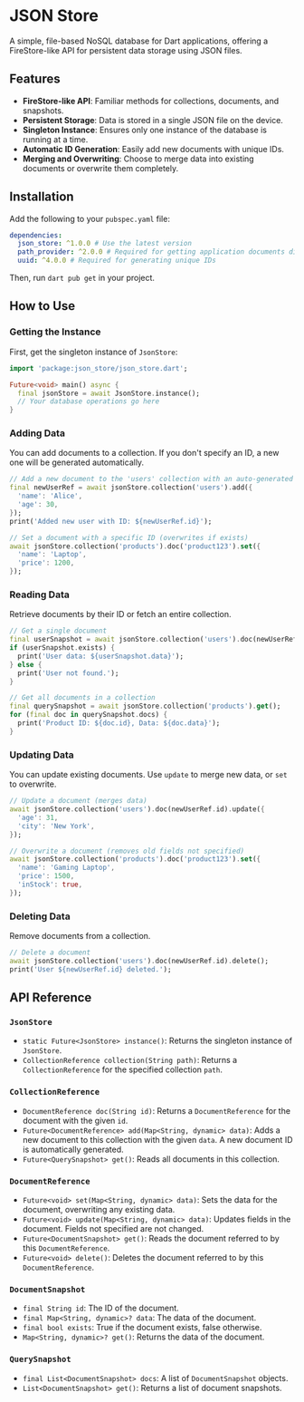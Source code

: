 
# JSON Store

A simple, file-based NoSQL database for Dart applications, offering a FireStore-like API for persistent data storage using JSON files.

## Features

* **FireStore-like API**: Familiar methods for collections, documents, and snapshots.
* **Persistent Storage**: Data is stored in a single JSON file on the device.
* **Singleton Instance**: Ensures only one instance of the database is running at a time.
* **Automatic ID Generation**: Easily add new documents with unique IDs.
* **Merging and Overwriting**: Choose to merge data into existing documents or overwrite them completely.

## Installation

Add the following to your `pubspec.yaml` file:

```yaml
dependencies:
  json_store: ^1.0.0 # Use the latest version
  path_provider: ^2.0.0 # Required for getting application documents directory
  uuid: ^4.0.0 # Required for generating unique IDs
```

Then, run `dart pub get` in your project.

## How to Use

### Getting the Instance

First, get the singleton instance of `JsonStore`:

```dart
import 'package:json_store/json_store.dart';

Future<void> main() async {
  final jsonStore = await JsonStore.instance();
  // Your database operations go here
}
```

### Adding Data

You can add documents to a collection. If you don't specify an ID, a new one will be generated automatically.

```dart
// Add a new document to the 'users' collection with an auto-generated ID
final newUserRef = await jsonStore.collection('users').add({
  'name': 'Alice',
  'age': 30,
});
print('Added new user with ID: ${newUserRef.id}');

// Set a document with a specific ID (overwrites if exists)
await jsonStore.collection('products').doc('product123').set({
  'name': 'Laptop',
  'price': 1200,
});
```

### Reading Data

Retrieve documents by their ID or fetch an entire collection.

```dart
// Get a single document
final userSnapshot = await jsonStore.collection('users').doc(newUserRef.id).get();
if (userSnapshot.exists) {
  print('User data: ${userSnapshot.data}');
} else {
  print('User not found.');
}

// Get all documents in a collection
final querySnapshot = await jsonStore.collection('products').get();
for (final doc in querySnapshot.docs) {
  print('Product ID: ${doc.id}, Data: ${doc.data}');
}
```

### Updating Data

You can update existing documents. Use `update` to merge new data, or `set` to overwrite.

```dart
// Update a document (merges data)
await jsonStore.collection('users').doc(newUserRef.id).update({
  'age': 31,
  'city': 'New York',
});

// Overwrite a document (removes old fields not specified)
await jsonStore.collection('products').doc('product123').set({
  'name': 'Gaming Laptop',
  'price': 1500,
  'inStock': true,
});
```

### Deleting Data

Remove documents from a collection.

```dart
// Delete a document
await jsonStore.collection('users').doc(newUserRef.id).delete();
print('User ${newUserRef.id} deleted.');
```

## API Reference

### `JsonStore`

* `static Future<JsonStore> instance()`: Returns the singleton instance of `JsonStore`.
* `CollectionReference collection(String path)`: Returns a `CollectionReference` for the specified collection `path`.

### `CollectionReference`

* `DocumentReference doc(String id)`: Returns a `DocumentReference` for the document with the given `id`.
* `Future<DocumentReference> add(Map<String, dynamic> data)`: Adds a new document to this collection with the given `data`. A new document ID is automatically generated.
* `Future<QuerySnapshot> get()`: Reads all documents in this collection.

### `DocumentReference`

* `Future<void> set(Map<String, dynamic> data)`: Sets the data for the document, overwriting any existing data.
* `Future<void> update(Map<String, dynamic> data)`: Updates fields in the document. Fields not specified are not changed.
* `Future<DocumentSnapshot> get()`: Reads the document referred to by this `DocumentReference`.
* `Future<void> delete()`: Deletes the document referred to by this `DocumentReference`.

### `DocumentSnapshot`

* `final String id`: The ID of the document.
* `final Map<String, dynamic>? data`: The data of the document.
* `final bool exists`: True if the document exists, false otherwise.
* `Map<String, dynamic>? get()`: Returns the data of the document.

### `QuerySnapshot`

* `final List<DocumentSnapshot> docs`: A list of `DocumentSnapshot` objects.
* `List<DocumentSnapshot> get()`: Returns a list of document snapshots.
